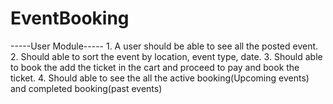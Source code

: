 # EventBooking
-----User Module----- 1. A user should be able to see all the posted event. 2. Should able to sort the event by location, event type, date. 3. Should able to book the add the ticket in the cart and proceed to pay and book the ticket. 4. Should able to see the all the active booking(Upcoming events) and completed booking(past events)
